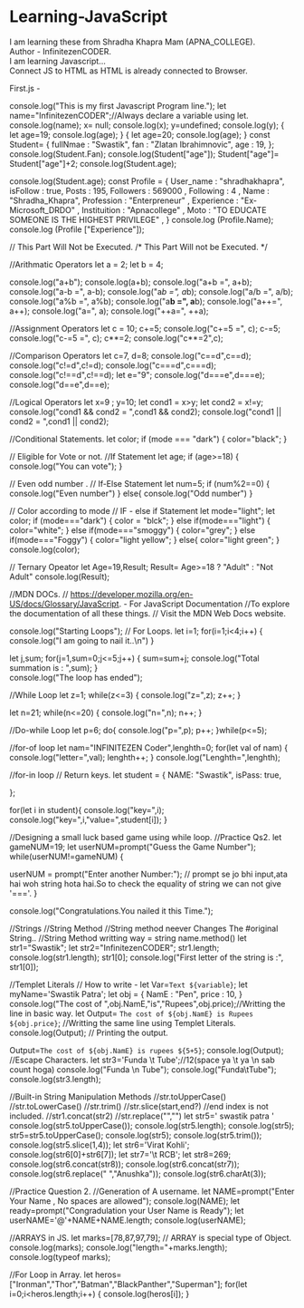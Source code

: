 # Learning-JavaScript
I am learning these from Shradha Khapra Mam (APNA_COLLEGE).
<br>
Author - InfinitezenCODER.
<br>
I am learning Javascript...
<br>
Connect JS to HTML as HTML is already connected to Browser.
<br>

<!DOCTYPE html>
<html lang="en">
<head>
    <meta charset="UTF-8">
    <meta name="viewport" content="width=device-width, initial-scale=1.0">
    <title>Document</title>
</head>
<body></body>
<script src="First.js">
 
</script>
</html>

First.js -

console.log("This is my first  Javascript Program line.");
let name="InfinitezenCODER";//Always declare a variable using let.
console.log(name);
x= null;
console.log(x);
y=undefined;
console.log(y);
{
let age=19;
console.log(age);
}
{
let age=20;
console.log(age);
}
const Student=
{
fullNmae : "Swastik",
fan : "Zlatan Ibrahimnovic",
age : 19,
};
console.log(Student.Fan);
console.log(Student["age"]);
Student["age"]= Student["age"]+2;
console.log(Student.age);

console.log(Student.age);
const Profile = 
{
    User_name : "shradhakhapra",
    isFollow : true,
    Posts : 195,
    Followers : 569000 ,
    Following : 4 ,
    Name : "Shradha_Khapra",
    Profession : "Enterpreneur" ,
    Experience : "Ex-Microsoft_DRDO" ,
    Instituition : "Apnacollege" ,
    Moto : "TO EDUCATE SOMEONE IS THE HIGHEST PRIVILEGE" , 
}
console.log (Profile.Name);
console.log (Profile ["Experience"]);

// This Part Will Not be Executed.
/* This Part Will not be Executed. */

//Arithmatic Operators
let a = 2;
let b = 4;

console.log("a+b");
console.log(a+b);
console.log("a+b =", a+b);
console.log("a-b =", a-b);
console.log("a*b =", a*b);
console.log("a/b =", a/b);
console.log("a%b =", a%b);
console.log("a**b =", a**b);
console.log("a++=", a++);
console.log("a=", a);
console.log("++a=", ++a);

//Assignment Operators
let c = 10;
c+=5;
console.log("c+=5 =", c);
c-=5;
console.log("c-=5 =", c);
c**=2;
console.log("c**=2",c);


//Comparison Operators
let c=7, d=8;
console.log("c==d",c==d);
console.log("c!=d",c!=d);
console.log("c===d",c===d);
console.log("c!==d",c!==d);
let e="9";
console.log("d===e",d===e);
console.log("d==e",d==e);

//Logical Operators
let x=9 ;
 y=10;
let cond1 = x>y;
let cond2 = x!=y;
console.log("cond1 && cond2 = ",cond1 && cond2);
console.log("cond1 || cond2 = ",cond1 || cond2);

//Conditional Statements.
let color;
if (mode === "dark")
{
    color="black";
}

// Eligible for Vote or not.
//If Statement
let age;
if (age>=18)
{
  console.log("You can vote");
}

// Even odd number .
// If-Else Statement
let num=5;
if (num%2==0)
{
    console.log("Even number")
}
else{
    console.log("Odd number")
}

// Color according to mode
// IF - else if Statement
let mode="light";
let  color;
if (mode==="dark")
{
    color = "blck";
}
else if(mode==="light")
{
    color="white";
}
else if(mode==="smoggy")
{
    color="grey";
}
else if(mode==="Foggy")
{
    color="light yellow";
}
else{
    color="light green";
}
console.log(color);

// Ternary Opeator
let Age=19,Result;
Result= Age>=18 ? "Adult" : "Not Adult"
console.log(Result);

//MDN DOCs.
// https://developer.mozilla.org/en-US/docs/Glossary/JavaScript. - For JavaScript Documentation
//To explore the documentation of all these things.
//  Visit the MDN Web Docs website.


console.log("Starting Loops");
// For Loops.
let i=1;
for(i=1;i<4;i++)
{
    console.log("I am going to nail it..\n")
}

let j,sum;
for(j=1,sum=0;j<=5;j++)
{
    sum=sum+j;
    console.log("Total summation is : ",sum);
}    
console.log("The loop has ended");


//While Loop
let z=1;
while(z<=3)
{
    console.log("z=",z);
    z++;
}

let n=21;
while(n<=20)
{
    console.log("n=",n);
    n++;
}

//Do-while Loop
let p=6;
do{
    console.log("p=",p);
    p++;
}while(p<=5);


//for-of loop
let nam="INFINITEZEN Coder",lenghth=0;
for(let val of nam)
{
    console.log("letter=",val);
    lenghth++;
}
console.log("Lenghth=",lenghth);


//for-in loop // Return keys.
let student = {
NAME: "Swastik",
isPass: true,

};

for(let i in student){
    console.log("key=",i);
    console.log("key=",i,"value=",student[i]);
}

//Designing a small luck based game using while loop.
//Practice Qs2.
let gameNUM=19;
let userNUM=prompt("Guess the Game Number");
while(userNUM!=gameNUM)
    {
   
userNUM = prompt("Enter another Number:"); // prompt se jo bhi input,ata hai woh string hota hai.So to check the equality of string we can not give '==='.
    }

console.log("Congratulations.You nailed it this Time.");


//Strings
//String Method
//String method neever Changes The #original String..
//String Method writting way = string name.method()
let str1="Swastik";
let str2="InfinitezenCODER";
str1.length;
console.log(str1.length);
str1[0];
console.log("First letter of the string is :", str1[0]);


//Templet Literals
// How to write - let Var=`Text ${variable}`;
let myName='Swastik Patra';
let obj =
{
    NamE : "Pen",
    price : 10,
}
console.log("The cost of ",obj.NamE,"is","Rupees",obj.price);//Writting the line in basic way.
let Output= `The cost of ${obj.NamE} is Rupees ${obj.price}`; //Writting the same line using Templet Literals.
console.log(Output); // Printing the output.

Output=`The cost of ${obj.NamE} is rupees ${5+5}`;
 console.log(Output);
 //Escape Characters.
 let str3='Funda \t Tube';//12(space ya \t ya \n sab count hoga)
 console.log("Funda \n Tube");
 console.log("Funda\tTube");
 console.log(str3.length);

 //Built-in String Manipulation Methods
 //str.toUpperCase()
 //str.toLowerCase()
 //str.trim()
  //str.slice(start,end?) //end index is not included.
 //str1.concat(str2)
 //str.replace("","")
let str5='  swastik patra  '
console.log(str5.toUpperCase());
console.log(str5.length);
console.log(str5);
str5=str5.toUpperCase();
console.log(str5);
console.log(str5.trim());
console.log(str5.slice(1,4));
let str6='Virat  Kohli';
console.log(str6[0]+str6[7]);
let str7='\t RCB';
let str8=269;
console.log(str6.concat(str8));
console.log(str6.concat(str7));
console.log(str6.replace(" ","Anushka"));
console.log(str6.charAt(3));

//Practice Question 2.
//Generation of A username.
let NAME=prompt("Enter Your Name , No spaces are allowed");
console.log(NAME);
let ready=prompt("Congradulation your User Name is Ready");
let userNAME='@'+NAME+NAME.length;
console.log(userNAME);


//ARRAYS in JS.
let marks=[78,87,97,79]; // ARRAY is special type of Object.
console.log(marks);
console.log("length="+marks.length);
console.log(typeof marks);


//For Loop in Array.
let heros=["Ironman","Thor","Batman","BlackPanther","Superman"];
for(let i=0;i<heros.length;i++)
{
    console.log(heros[i]);
}



